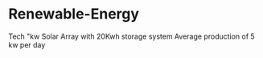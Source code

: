 # Renewable-Energy
Tech
"kw Solar Array with 20Kwh storage system
Average production of 5 kw per day
